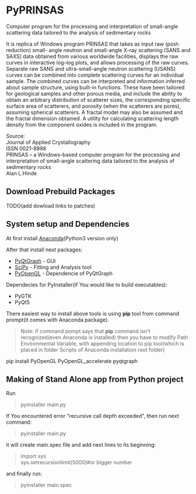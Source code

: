# PyPRINSAS

Computer program for the processing and interpretation of small-angle scattering data tailored to the analysis of sedimentary rocks


It is replica of Windows program PRINSAS that takes as input raw (post-reduction) small-
angle neutron and small-angle X-ray scattering (SANS and SAXS) data
obtained from various worldwide facilities, displays the raw curves in interactive
log–log plots, and allows processing of the raw curves. Separate raw SANS and
ultra-small-angle neutron scattering (USANS) curves can be combined into
complete scattering curves for an individual sample. The combined curves can
be interpreted and information inferred about sample structure, using built-in
functions. These have been tailored for geological samples and other porous
media, and include the ability to obtain an arbitrary distribution of scatterer
sizes, the corresponding specific surface area of scatterers, and porosity (when
the scatterers are pores), assuming spherical scatterers. A fractal model may also
be assumed and the fractal dimension obtained. A utility for calculating
scattering length density from the component oxides is included in the program.

Source:  
Journal of Applied Crystallography  
ISSN 0021-8898  
PRINSAS – a Windows-based computer program for the processing and interpretation of small-angle scattering data tailored to the analysis of sedimentary rocks   
Alan L.Hinde   


## Download Prebuild Packages
  TODO(add dowload links to patches)

## System setup and Dependencies
  At first install [Anaconda](https://www.anaconda.com/)(Python3 version only)
  
  After that install next packages:
 - [PyQtGraph](http://www.pyqtgraph.org/) - GUI
 - [SciPy](https://www.scipy.org/) - Fitting and Analysis tool
 - [PyOpenGL](http://pyopengl.sourceforge.net/) - Dependencie of PyQtGraph
 
 
Dependecies for PyInstaller(if You would like to build executables):
 - PyGTK
 - PyQt5
 
There easiest way to install above tools is using __pip__ tool from command prompt(it comes with Anaconda package).
>Note: if command pompt says that __pip__ command isn't recognized(even Anaconda is installed) then you have to modify Path Environmental Variable, with appending location to pip tool(which is placed in folder Scripts of Anaconda installation root folder)

pip install PyOpenGL PyOpenGL_accelerate pyqtgraph


## Making of Stand Alone app from Python project

Run

> pyinstaller main.py

If You encountered error "recursive call depth exceeded", then run next command:

> pyinstaller main.py

it will create main.spec file and add next lines to its beginning:

>import sys  
>sys.setrecursionlimit(5000)#or bigger number

and finally run:

> pyinstaller main.spec

